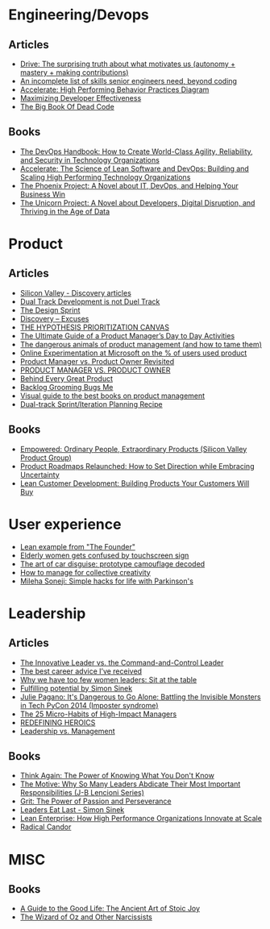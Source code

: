 Engineering/Devops
===========

Articles 
--------
- [Drive: The surprising truth about what motivates us (autonomy + mastery + making contributions)](https://vimeo.com/15488784)
- [An incomplete list of skills senior engineers need, beyond coding](https://skamille.medium.com/an-incomplete-list-of-skills-senior-engineers-need-beyond-coding-8ed4a521b29f)
- [Accelerate: High Performing Behavior Practices Diagram](https://files.ontraport.com/media/phpleXP7K?Expires=1730762516&Signature=P~VbcKyK7C3dsOosbxDMTx10LxI9Z7qPOCf71ywoa~YvAfQtB7lFZnLarBbfiGTeP53PqN5FervF4hycT5WyzCmcgDwzT~ZUIz81pXZjIeFlgtkdMpljnTrSmlXs0bi5fpWBZF~JTTHLgd-iOo6QoSukjk7Hqtd2s1Q73zBjtc6uqlJNoydoRd7hUO4RS5YAJ8knqiLvI2AkQL3E2V3Bz4guvz7~goKj1lee0ryQT2sz~38Qu~VoROPQ7zge2KUvIbp6CDGadGb0cAI7DkNn8hmoZRrKj7VXdfATGZD0958YXijHq0t9U9QxDBqsHFt~U-JabEHdXslTSA6a~0oFtQ__&Key-Pair-Id=APKAJVAAMVW6XQYWSTNA)
- [Maximizing Developer Effectiveness](https://martinfowler.com/articles/developer-effectiveness.html)
- [The Big Book Of Dead Code](http://ryber.github.io/blog/2011/04/19/the-big-book-of-dead-code/)

Books
-----
- [The DevOps Handbook: How to Create World-Class Agility, Reliability, and Security in Technology Organizations](https://www.amazon.com/DevOps-Handbook-World-Class-Reliability-Organizations/dp/1942788002)
- [Accelerate: The Science of Lean Software and DevOps: Building and Scaling High Performing Technology Organizations](https://www.amazon.com/Accelerate-Software-Performing-Technology-Organizations/dp/1942788339) 
- [The Phoenix Project: A Novel about IT, DevOps, and Helping Your Business Win](https://www.amazon.com/Phoenix-Project-DevOps-Helping-Business/dp/0988262592)
- [The Unicorn Project: A Novel about Developers, Digital Disruption, and Thriving in the Age of Data](https://www.amazon.com/Unicorn-Project-Developers-Disruption-Thriving-ebook/dp/B07QT9QR41)


Product
=======

Articles 
--------
- [Silicon Valley - Discovery articles](https://svpg.com/insights/product/discovery/)
- [Dual Track Development is not Duel Track](https://www.jpattonassociates.com/dual-track-development/)
- [The Design Sprint](https://www.thesprintbook.com/the-design-sprint)
- [Discovery – Excuses](https://svpg.com/discovery-excuses/)
- [THE HYPOTHESIS PRIORITIZATION CANVAS](https://jeffgothelf.com/blog/the-hypothesis-prioritization-canvas/)
- [The Ultimate Guide of a Product Manager’s Day to Day Activities](https://medium.com/@balbinolucas/the-ultimate-guide-of-a-product-managers-day-to-day-activities-841ebe3df16b)
- [The dangerous animals of product management (and how to tame them)](https://customerthink.com/the-dangerous-animals-of-product-management-and-how-to-tame-them/)
- [Online Experimentation at Microsoft on the % of users used product](https://ai.stanford.edu/~ronnyk/ExPThinkWeek2009Public.pdf)
- [Product Manager vs. Product Owner Revisited](https://svpg.com/product-manager-vs-product-owner-revisited/)
- [PRODUCT MANAGER VS. PRODUCT OWNER](https://www.romanpichler.com/blog/product-manager-vs-product-owner/)
- [Behind Every Great Product](https://svpg.com/behind-every-great-product/)
- [Backlog Grooming Bugs Me](https://www.jpattonassociates.com/backlog-grooming-bugs-me/)
- [Visual guide to the best books on product management](https://www.delibr.com/post/visual-guide-to-the-best-books-on-product-management?ref=producthunt)
- [Dual-track Sprint/Iteration Planning Recipe](https://www.jpattonassociates.com/dual-track-sprint-planning/)


Books
-----
- [Empowered: Ordinary People, Extraordinary Products (Silicon Valley Product Group)](https://www.amazon.com/EMPOWERED-Ordinary-Extraordinary-Products-Silicon/dp/111969129X)
- [Product Roadmaps Relaunched: How to Set Direction while Embracing Uncertainty](https://www.amazon.com/Product-Roadmaps-Relaunched-Direction-Uncertainty-ebook/dp/B076VX53K1)
- [Lean Customer Development: Building Products Your Customers Will Buy](https://www.amazon.com/Lean-Customer-Development-Hardcover-version/dp/1449356354)


User experience 
===============

- [Lean example from "The Founder"](https://youtu.be/F-7cjdtrQ9Y)
- [Elderly women gets confused by touchscreen sign](https://www.dailymail.co.uk/video/news/video-2185832/Video-Elderly-woman-gets-confused-touchscreen-sign.html)
- [The art of car disguise: prototype camouflage decoded](https://www.carmagazine.co.uk/features/car-culture/the-art-of-car-disguise-prototype-camouflage-decoded/)
- [How to manage for collective creativity](https://www.ted.com/talks/linda_hill_how_to_manage_for_collective_creativity?language=en)
- [Mileha Soneji: Simple hacks for life with Parkinson's](https://www.ted.com/talks/mileha_soneji_simple_hacks_for_life_with_parkinson_s?language=en)


Leadership
==========

Articles
--------
- [The Innovative Leader vs. the Command-and-Control Leader](https://innovationmanagement.se/2009/09/30/the-innovative-leader-vs-the-command-and-control-leader/)
- [The best career advice I’ve received](https://humanwhocodes.com/blog/2013/10/15/the-best-career-advice-ive-received/)
- [Why we have too few women leaders: Sit at the table](https://www.ted.com/talks/sheryl_sandberg_why_we_have_too_few_women_leaders/transcript?language=en)
- [Fulfilling potential by Simon Sinek](https://www.virgin.com/about-virgin/latest/editors-letter-simon-sinek-fulfilling-potential)
- [Julie Pagano: It's Dangerous to Go Alone: Battling the Invisible Monsters in Tech PyCon 2014 (Imposter syndrome)](https://www.youtube.com/watch?v=1i8ylq4j_EY)
- [The 25 Micro-Habits of High-Impact Managers](https://review.firstround.com/the-25-micro-habits-of-high-impact-managers#1-dont-swerve-around-a-debate)
- [REDEFINING HEROICS](https://www.leadingagile.com/2014/03/redefining-heroics/)
- [Leadership vs. Management](https://svpg.com/leadership-vs-management/)

Books
-----
- [Think Again: The Power of Knowing What You Don't Know](https://www.amazon.com/gp/product/1984878107/)
- [The Motive: Why So Many Leaders Abdicate Their Most Important Responsibilities (J-B Lencioni Series)](https://www.amazon.com/gp/product/1119600456/ref=ox_sc_saved_image_1?smid=ATVPDKIKX0DER&psc=1)
- [Grit: The Power of Passion and Perseverance](https://www.amazon.com/Grit-Passion-Perseverance-Angela-Duckworth/dp/1501111116/)
- [Leaders Eat Last - Simon Sinek](https://simonsinek.com/product/leaders-eat-last-class)
- [Lean Enterprise: How High Performance Organizations Innovate at Scale](https://www.amazon.com/Lean-Enterprise-Performance-Organizations-Innovate/dp/1449368425)
- [Radical Candor](https://www.radicalcandor.com/)


MISC
====

Books
-----
- [A Guide to the Good Life: The Ancient Art of Stoic Joy](https://www.amazon.com/Guide-Good-Life-Ancient-Stoic/dp/0195374614/)
- [The Wizard of Oz and Other Narcissists](https://www.amazon.com/Wizard-Oz-Other-Narcissists-Relationship/dp/0972072837)
